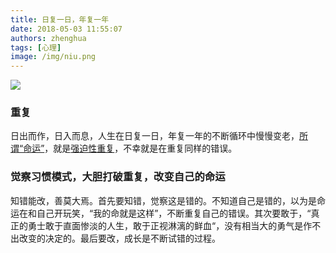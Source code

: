 ```yaml
---
title: 日复一日，年复一年
date: 2018-05-03 11:55:07
authors: zhenghua
tags: [心理]
image: /img/niu.png
---
```


![](/img/niu.png)
<!--truncate-->
### 重复
日出而作，日入而息，人生在日复一日，年复一年的不断循环中慢慢变老，[所谓“命运”](https://m.xinli001.com/info/100392846)，就是[强迫性重复](https://baike.baidu.com/item/%E5%BC%BA%E8%BF%AB%E9%87%8D%E5%A4%8D%E5%8E%9F%E5%88%99)，不幸就是在重复同样的错误。

### 觉察习惯模式，大胆打破重复，改变自己的命运

知错能改，善莫大焉。首先要知错，觉察这是错的。不知道自己是错的，以为是命运在和自己开玩笑，“我的命就是这样”，不断重复自己的错误。其次要敢于，“真正的勇士敢于直面惨淡的人生，敢于正视淋漓的鲜血“，没有相当大的勇气是作不出改变的决定的。最后要改，成长是不断试错的过程。